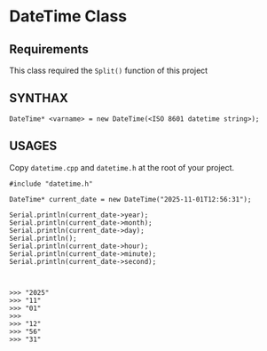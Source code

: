 # DateTime Class

## Requirements

This class required the `Split()` function of this project

## SYNTHAX

```arduino
DateTime* <varname> = new DateTime(<ISO 8601 datetime string>);
```

## USAGES

Copy `datetime.cpp` and `datetime.h` at the root of your project.

```arduino
#include "datetime.h"

DateTime* current_date = new DateTime("2025-11-01T12:56:31");

Serial.println(current_date->year);
Serial.println(current_date->month);
Serial.println(current_date->day);
Serial.println();
Serial.println(current_date->hour);
Serial.println(current_date->minute);
Serial.println(current_date->second);



>>> "2025"
>>> "11"
>>> "01"
>>>
>>> "12"
>>> "56"
>>> "31"
```